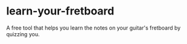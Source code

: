 # learn-your-fretboard

A free tool that helps you learn the notes on your guitar's fretboard by quizzing you.
